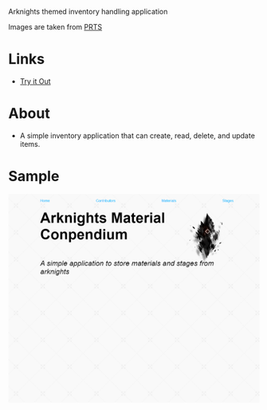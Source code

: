 Arknights themed inventory handling application

Images are taken from [PRTS](https://prts.wiki/w/%E9%A6%96%E9%A1%B5)

# Links 
- [Try it Out](https://damp-reaches-31436.herokuapp.com/)

# About 
- A simple inventory application that can create, read, delete, and update items.

# Sample 
![img](./SAMPLE.png)